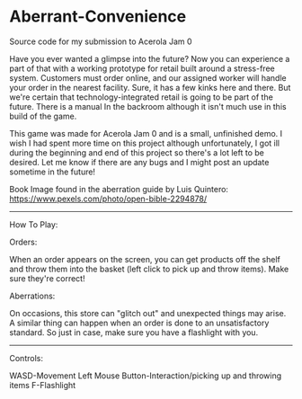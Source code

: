 # Aberrant-Convenience
Source code for my submission to Acerola Jam 0

Have you ever wanted a glimpse into the future? Now you can experience a part of that with a working prototype for retail built around a stress-free system. Customers must order online, and our assigned worker will handle your order in the nearest facility. Sure, it has a few kinks here and there. But we're certain that technology-integrated retail is going to be part of the future. There is a manual In the backroom although it isn't much use in this build of the game.

This game was made for Acerola Jam 0 and is a small, unfinished demo. I wish I had spent more time on this project although unfortunately, I got ill during the beginning and end of this project so there's a lot left to be desired. Let me know if there are any bugs and I might post an update sometime in the future! 

Book Image found in the aberration guide by Luis Quintero: https://www.pexels.com/photo/open-bible-2294878/

---------------------------------------------------------------------------------------------------  
How To Play:

Orders:

When an order appears on the screen, you can get products off the shelf and throw them into the basket (left click to pick up and throw items). Make sure they're correct!

Aberrations:

On occasions, this store can "glitch out" and unexpected things may arise. A similar thing can happen when an order is done to an unsatisfactory standard. So just in case,  make sure you have a flashlight with you.

---------------------------------------------------------------------------------------------------
Controls:

WASD-Movement
Left Mouse Button-Interaction/picking up and throwing items
F-Flashlight
